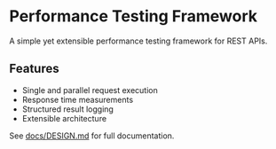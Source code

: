 # Performance Testing Framework

A simple yet extensible performance testing framework for REST APIs.

## Features
- Single and parallel request execution
- Response time measurements
- Structured result logging
- Extensible architecture

See [docs/DESIGN.md](docs/DESIGN.md) for full documentation.
